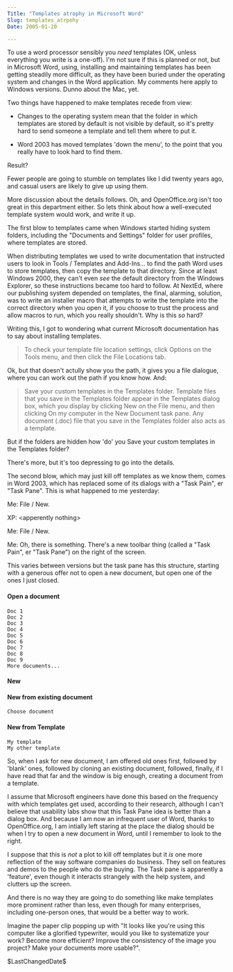 ```yaml
---
Title: "Templates atrophy in Microsoft Word"
Slug: templates_atrpohy
Date: 2005-01-20

---
```

To use a word processor sensibly you *need* templates (OK, unless
everything you write is a one-off). I'm not sure if this is planned or
not, but in Microsoft Word, using, installing and maintaining templates
has been getting steadily more difficult, as they have been buried under
the operating system and changes in the Word application. My comments
here apply to Windows versions. Dunno about the Mac, yet.

Two things have happened to make templates recede from view:

-   Changes to the operating system mean that the folder in which
    templates are stored by default is not visible by default, so it's
    pretty hard to send someone a template and tell them where to put
    it.

<!-- -->

-   Word 2003 has moved templates 'down the menu', to the point that you
    really have to look hard to find them.

Result?

Fewer people are going to stumble on templates like I did twenty years
ago, and casual users are likely to give up using them.

More discussion about the details follows. Oh, and OpenOffice.org isn't
too great in this department either. So lets think about how a
well-executed template system would work, and write it up.

The first blow to templates came when Windows started hiding system
folders, including the "Documents and Settings" folder for user
profiles, where templates are stored.

When distributing templates we used to write documentation that
instructed users to look in Tools / Templates and Add-Ins... to find the
path Word uses to store templates, then copy the template to that
directory. Since at least Windows 2000, they can't even *see* the
default directory from the Windows Explorer, so these instructions
became too hard to follow. At NextEd, where our publishing system
depended on templates, the final, alarming, solution, was to write an
installer macro that attempts to write the template into the correct
directory when you open it, if you choose to trust the process and allow
macros to run, which you really shouldn't. Why is this *so* hard?

Writing this, I got to wondering what current Microsoft documentation
has to say about installing templates.

> To check your template file location settings, click Options on the
> Tools menu, and then click the File Locations tab.

Ok, but that doesn't actully show you the path, it gives you a file
dialogue, where you can work out the path if you know how. And:

> Save your custom templates in the Templates folder. Template files
> that you save in the Templates folder appear in the Templates dialog
> box, which you display by clicking New on the File menu, and then
> clicking On my computer in the New Document task pane. Any document
> (.doc) file that you save in the Templates folder also acts as a
> template.

But if the folders are hidden how 'do' you Save your custom templates in
the Templates folder?

There's more, but it's too depressing to go into the details.

The second blow, which may just kill off templates as we know them,
comes in Word 2003, which has replaced some of its dialogs with a "Task
Pain", er "Task Pane". This is what happened to me yesterday:

Me: File / New.

XP: \<apperently nothing\>

Me: File / New.

Me: Oh, there is something. There's a new toolbar thing (called a "Task
Pain", er "Task Pane") on the right of the screen.

This varies between versions but the task pane has this structure,
starting with a generous offer not to open a new document, but open one
of the ones I just closed.

#### Open a document

    Doc 1
    Doc 2
    Doc 3
    Doc 4
    Doc 5
    Doc 6
    Doc 7
    Doc 8
    Doc 9
    More documents...

#### New

#### New from existing document

    Choose document

#### New from Template

    My template
    My other template

So, when I ask for new document, I am offered old ones first, followed
by 'blank' ones, followed by cloning an existing document, followed,
finally, if I have read that far and the window is big enough, creating
a document from a template.

I assume that Microsoft engineers have done this based on the frequency
with which templates get used, according to their research, although I
can't believe that usability labs show that this Task Pane idea is
better than a dialog box. And because I am now an infrequent user of
Word, thanks to OpenOffice.org, I am intially left staring at the place
the dialog should be when I try to open a new document in Word, until I
remember to look to the right.

I suppose that this is *not* a plot to kill off templates but it *is*
one more reflection of the way software companies do business. They sell
on features and demos to the people who do the buying. The Task pane is
apparently a 'feature', even though it interacts strangely with the help
system, and clutters up the screen.

And there is no way they are going to do something like make templates
more prominent rather than less, even though for many enterprises,
including one-person ones, that would be a better way to work.

Imagine the paper clip popping up with "It looks like you're using this
computer like a glorified typewriter, would you like to systematize your
work? Become more efficient? Improve the consistency of the image you
project? Make your documents more usable?".

\$LastChangedDate\$
